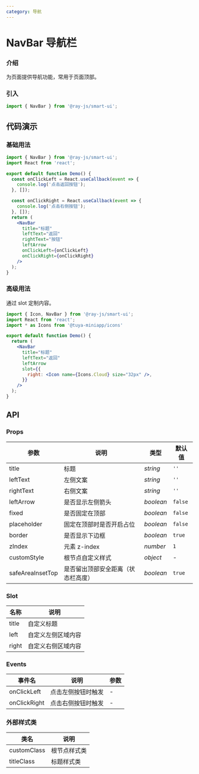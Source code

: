 ```yaml
---
category: 导航
---
```


# NavBar 导航栏

### 介绍

为页面提供导航功能，常用于页面顶部。

### 引入

```jsx
import { NavBar } from '@ray-js/smart-ui';
```

## 代码演示

### 基础用法

```jsx
import { NavBar } from '@ray-js/smart-ui';
import React from 'react';

export default function Demo() {
  const onClickLeft = React.useCallback(event => {
    console.log('点击返回按钮');
  }, []);

  const onClickRight = React.useCallback(event => {
    console.log('点击右侧按钮');
  }, []);
  return (
    <NavBar
      title="标题"
      leftText="返回"
      rightText="按钮"
      leftArrow
      onClickLeft={onClickLeft}
      onClickRight={onClickRight}
    />
  );
}
```

### 高级用法

通过 slot 定制内容。

```jsx
import { Icon, NavBar } from '@ray-js/smart-ui';
import React from 'react';
import * as Icons from '@tuya-miniapp/icons'

export default function Demo() {
  return (
    <NavBar
      title="标题"
      leftText="返回"
      leftArrow
      slot={{
        right: <Icon name={Icons.Cloud} size="32px" />,
      }}
    />
  );
}
```

## API

### Props

| 参数             | 说明                               | 类型      | 默认值  |
| ---------------- | ---------------------------------- | --------- | ------- |
| title            | 标题                               | _string_  | `''`    |
| leftText         | 左侧文案                           | _string_  | `''`    |
| rightText        | 右侧文案                           | _string_  | `''`    |
| leftArrow        | 是否显示左侧箭头                   | _boolean_ | `false` |
| fixed            | 是否固定在顶部                     | _boolean_ | `false` |
| placeholder      | 固定在顶部时是否开启占位           | _boolean_ | `false` |
| border           | 是否显示下边框                     | _boolean_ | `true`  |
| zIndex           | 元素 z-index                       | _number_  | `1`     |
| customStyle      | 根节点自定义样式                   | _object_  | -       |
| safeAreaInsetTop | 是否留出顶部安全距离（状态栏高度） | _boolean_ | `true`  |

### Slot

| 名称  | 说明               |
| ----- | ------------------ |
| title | 自定义标题         |
| left  | 自定义左侧区域内容 |
| right | 自定义右侧区域内容 |

### Events

| 事件名       | 说明               | 参数 |
| ------------ | ------------------ | ---- |
| onClickLeft  | 点击左侧按钮时触发 | -    |
| onClickRight | 点击右侧按钮时触发 | -    |

### 外部样式类

| 类名        | 说明         |
| ----------- | ------------ |
| customClass | 根节点样式类 |
| titleClass  | 标题样式类   |
